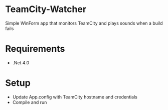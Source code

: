 TeamCity-Watcher
================

Simple WinForm app that monitors TeamCity and plays sounds when a build fails

Requirements
============

* .Net 4.0

Setup
=====

* Update App.config with TeamCity hostname and credentials
* Compile and run
